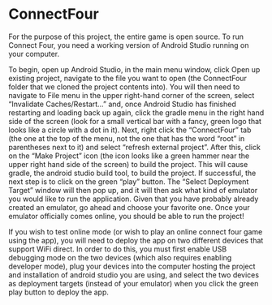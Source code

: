 # ConnectFour

For the purpose of this project, the entire game is open source. To run Connect Four, you need a working version of Android Studio running on your computer.

To begin, open up Android Studio, in the main menu window, click Open up existing project, navigate to the file you want to open (the ConnectFour folder that we cloned the project contents into). You will then need to navigate to File menu in the upper right-hand corner of the screen, select “Invalidate Caches/Restart...” and, once Android Studio has finished restarting and loading back up again, click the gradle menu in the right hand side of the screen (look for a small vertical bar with a fancy, green logo that looks like a circle with a dot in it). Next, right click the “ConnectFour” tab (the one at the top of the menu, not the one that has the word “root” in parentheses next to it) and select “refresh external project”. After this, click on the “Make Project” icon (the icon looks like a green hammer near the upper right hand side of the screen) to build the project. This will cause gradle, the android studio build tool, to build the project. If successful, the next step is to click on the green “play” button. The “Select Deployment Target” window will then pop up, and it will then ask what kind of emulator you would like to run the application. Given that you have probably already created an emulator, go ahead and choose your favorite one. Once your emulator officially comes online, you should be able to run the project! 

If you wish to test online mode (or wish to play an online connect four game using the app), you will need to deploy the app on two different devices that support WiFi direct. In order to do this, you must first enable USB debugging mode on the two devices (which also requires enabling developer mode), plug your devices into the computer hosting the project and installation of android studio you are using, and select the two devices as deployment targets (instead of your emulator) when you click the green play button to deploy the app.
